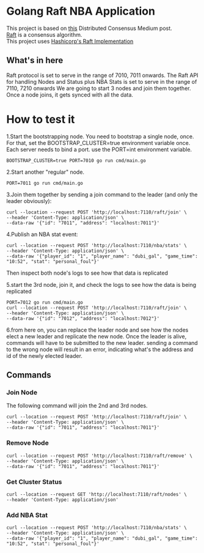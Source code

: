# Golang Raft NBA Application
This project is based on [this](https://reshefsharvit.medium.com/distributed-consensus-f78e454484a1) Distributed Consensus Medium post.  
[Raft](https://raft.github.io/) is a consensus algorithm.  
This project uses [Hashicorp's Raft Implementation](https://github.com/hashicorp/raft)

## What's in here
Raft protocol is set to serve in the range of 7010, 7011 onwards.
The Raft API for handling Nodes and Status plus NBA Stats is set to serve in the range of 7110, 7210 onwards
We are going to start 3 nodes and join them together.
Once a node joins, it gets synced with all the data.


# How to test it
1.Start the bootstrapping node.
You need to bootstrap a single node, once. For that, set the BOOTSTRAP_CLUSTER=true environment variable once.
Each server needs to bind a port. use the PORT=int environment variable.
```
BOOTSTRAP_CLUSTER=true PORT=7010 go run cmd/main.go
```

2.Start another "regular" node.
```
PORT=7011 go run cmd/main.go
```

3.Join them together by sending a join command to the leader (and only the leader obviously):
```
curl --location --request POST 'http://localhost:7110/raft/join' \
--header 'Content-Type: application/json' \
--data-raw '{"id": "7011", "address": "localhost:7011"}'
```

4.Publish an NBA stat event:
```
curl --location --request POST 'http://localhost:7110/nba/stats' \
--header 'Content-Type: application/json' \
--data-raw '{"player_id": "1", "player_name": "dubi_gal", "game_time": "10:52", "stat": "personal_foul"}'
```
Then inspect both node's logs to see how that data is replicated

5.start the 3rd node, join it, and check the logs to see how the data is being replicated
```
PORT=7012 go run cmd/main.go
curl --location --request POST 'http://localhost:7110/raft/join' \
--header 'Content-Type: application/json' \
--data-raw '{"id": "7012", "address": "localhost:7012"}'
```

6.from here on, you can replace the leader node and see how the nodes elect a new leader and replicate the new node.
  Once the leader is alive, commands will have to be submitted to the new leader. sending a command to the wrong node
  will result in an error, indicating what's the address and id of the newly elected leader.




## Commands
### Join Node
The following command will join the 2nd and 3rd nodes.
```
curl --location --request POST 'http://localhost:7110/raft/join' \
--header 'Content-Type: application/json' \
--data-raw '{"id": "7011", "address": "localhost:7011"}'
```

### Remove Node
```
curl --location --request POST 'http://localhost:7110/raft/remove' \
--header 'Content-Type: application/json' \
--data-raw '{"id": "7011", "address": "localhost:7011"}'
```

### Get Cluster Status
```
curl --location --request GET 'http://localhost:7110/raft/nodes' \
--header 'Content-Type: application/json'
```

### Add NBA Stat
```
curl --location --request POST 'http://localhost:7110/nba/stats' \
--header 'Content-Type: application/json' \
--data-raw '{"player_id": "1", "player_name": "dubi_gal", "game_time": "10:52", "stat": "personal_foul"}'
```
